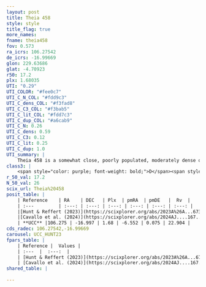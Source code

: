 ```yaml
---
layout: post
title: Theia 458
style: style
title_flag: true
more_names: 
fname: theia458
fov: 0.573
ra_icrs: 106.27542
de_icrs: -16.99669
glon: 229.63686
glat: -4.70923
r50: 17.2
plx: 1.68035
UTI: "0.29"
UTI_COLOR: "#fee0c7"
UTI_C_N_COL: "#fdd9c3"
UTI_C_dens_COL: "#f3fad8"
UTI_C_C3_COL: "#f3bab5"
UTI_C_lit_COL: "#fdd7c3"
UTI_C_dup_COL: "#a6cab9"
UTI_C_N: 0.26
UTI_C_dens: 0.59
UTI_C_C3: 0.12
UTI_C_lit: 0.25
UTI_C_dup: 1.0
UTI_summary: |
    Theia 458 is a somewhat close, poorly populated, moderately dense object of very low C3 quality. It was recently reported in the literature.
class3: |
    <span style="color: purple; font-weight: bold;">D</span><span style="color: red; font-weight: bold;">C</span>
r_50_val: 17.2
N_50_val: 26
scix_url: Theia%20458
posit_table: |
    | Reference    | RA    | DEC   | Plx  | pmRA  | pmDE   |  Rv  |
    | :---         | :---: | :---: | :---: | :---: | :---: | :---: |
    |[Hunt & Reffert (2023)](https://scixplorer.org/abs/2023A%26A...673A.114H) | 106.24 | -16.827 | 1.663 | -6.452 | 0.027 | 20.652 |
    |[Cavallo et al. (2024)](https://scixplorer.org/abs/2024AJ....167...12C) | 106.41 | -17.094 | 1.687 | -- | -- | -- |
    | **UCC** |106.275 | -16.997 | 1.68 | -6.552 | 0.075 | 22.904 | 
cds_radec: 106.27542,-16.99669
carousel: UCC_HUNT23
fpars_table: |
    | Reference |  Values |
    | :---  |  :---:  |
    | [Hunt & Reffert (2023)](https://scixplorer.org/abs/2023A%26A...673A.114H) | `AV50=0.211, diffAV50=0.95, MOD50=8.768, logAge50=8.139` |
    | [Cavallo et al. (2024)](https://scixplorer.org/abs/2024AJ....167...12C) | `AV50=0.43, dMod50=8.89, logAge50=7.8, [Fe/H]50=-0.05` |
shared_table: |
    
---
```

